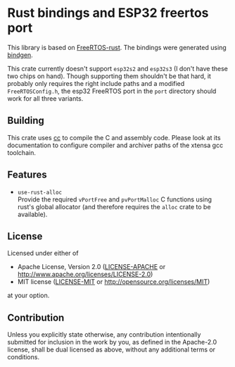 # Rust bindings and ESP32 freertos port

This library is based on [FreeRTOS-rust](https://github.com/lobaro/FreeRTOS-rust).
The bindings were generated using [bindgen](https://crates.io/crates/bindgen).

This crate currently doesn't support `esp32s2` and `esp32s3` (I don't have these two chips
on hand). Though supporting them shouldn't be that hard, it probably only requires the
right include paths and a modified `FreeRTOSConfig.h`, the esp32 FreeRTOS port in the
`port` directory should work for all three variants.

## Building

This crate uses [cc](https://github.com/alexcrichton/cc-rs) to compile the C and assembly
code. Please look at its documentation to configure compiler and archiver paths of the
xtensa gcc toolchain.

## Features

- `use-rust-alloc`  
Provide the required `vPortFree` and `pvPortMalloc` C functions using rust's global
allocator (and therefore requires the `alloc` crate to be available).

## License

Licensed under either of

 * Apache License, Version 2.0
   ([LICENSE-APACHE](LICENSE-APACHE) or http://www.apache.org/licenses/LICENSE-2.0)
 * MIT license
   ([LICENSE-MIT](LICENSE-MIT) or http://opensource.org/licenses/MIT)

at your option.

## Contribution

Unless you explicitly state otherwise, any contribution intentionally submitted
for inclusion in the work by you, as defined in the Apache-2.0 license, shall be
dual licensed as above, without any additional terms or conditions.
